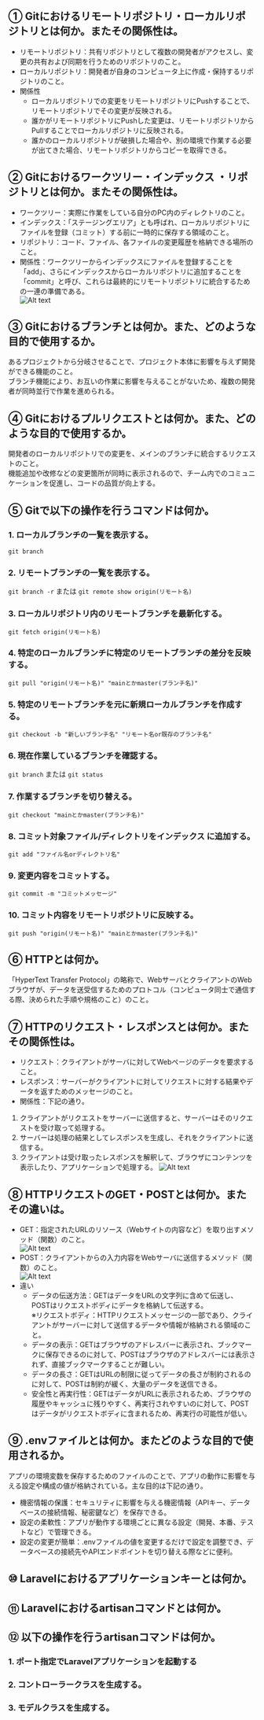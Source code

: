 ## ① Gitにおけるリモートリポジトリ・ローカルリポジトリとは何か。またその関係性は。

* リモートリポジトリ：共有リポジトリとして複数の開発者がアクセスし、変更の共有および同期を行うためのリポジトリのこと。
* ローカルリポジトリ：開発者が自身のコンピュータ上に作成・保持するリポジトリのこと。
* 関係性
    * ローカルリポジトリでの変更をリモートリポジトリにPushすることで、リモートリポジトリでその変更が反映される。
    * 誰かがリモートリポジトリにPushした変更は、リモートリポジトリからPullすることでローカルリポジトリに反映される。
    * 誰かのローカルリポジトリが破損した場合や、別の環境で作業する必要が出てきた場合、リモートリポジトリからコピーを取得できる。

## ② Gitにおけるワークツリー・インデックス ・リポジトリとは何か。またその関係性は。

* ワークツリー：実際に作業をしている自分のPC内のディレクトリのこと。
* インデックス：「ステージングエリア」とも呼ばれ、ローカルリポジトリにファイルを登録（コミット）する前に一時的に保存する領域のこと。
* リポジトリ：コード、ファイル、各ファイルの変更履歴を格納できる場所のこと。
* 関係性：ワークツリーからインデックスにファイルを登録することを「add」、さらにインデックスからローカルリポジトリに追加することを「commit」と呼び、これらは最終的にリモートリポジトリに統合するための一連の準備である。  
![Alt text](../img/08-1_1.png)

## ③ Gitにおけるブランチとは何か。また、どのような目的で使用するか。

あるプロジェクトから分岐させることで、プロジェクト本体に影響を与えず開発ができる機能のこと。  
ブランチ機能により、お互いの作業に影響を与えることがないため、複数の開発者が同時並行で作業を進められる。

## ④ Gitにおけるプルリクエストとは何か。また、どのような目的で使用するか。

開発者のローカルリポジトリでの変更を、メインのブランチに統合するリクエストのこと。  
機能追加や改修などの変更箇所が同時に表示されるので、チーム内でのコミュニケーションを促進し、コードの品質が向上する。

## ⑤ Gitで以下の操作を行うコマンドは何か。

### 1. ローカルブランチの一覧を表示する。

`git branch`

### 2. リモートブランチの一覧を表示する。

`git branch -r` または `git remote show origin(リモート名)`

### 3. ローカルリポジトリ内のリモートブランチを最新化する。

`git fetch origin(リモート名)`

### 4. 特定のローカルブランチに特定のリモートブランチの差分を反映する。

`git pull "origin(リモート名)" "mainとかmaster(ブランチ名)"`

### 5. 特定のリモートブランチを元に新規ローカルブランチを作成する。

`git checkout -b "新しいブランチ名" "リモート名or既存のブランチ名"`

### 6. 現在作業しているブランチを確認する。

`git branch` または `git status`

### 7. 作業するブランチを切り替える。

`git checkout "mainとかmaster(ブランチ名)"`

### 8. コミット対象ファイル/ディレクトリをインデックス に追加する。

`git add "ファイル名orディレクトリ名"`

### 9. 変更内容をコミットする。

`git commit -m "コミットメッセージ"`

### 10. コミット内容をリモートリポジトリに反映する。

`git push "origin(リモート名)" "mainとかmaster(ブランチ名)"`

## ⑥ HTTPとは何か。

「HyperText Transfer Protocol」の略称で、WebサーバとクライアントのWebブラウザが、データを送受信するためのプロトコル（コンピュータ同士で通信する際、決められた手順や規格のこと）のこと。

## ⑦ HTTPのリクエスト・レスポンスとは何か。またその関係性は。

* リクエスト：クライアントがサーバに対してWebページのデータを要求すること。
* レスポンス：サーバーがクライアントに対してリクエストに対する結果やデータを返すためのメッセージのこと。
* 関係性：下記の通り。
1. クライアントがリクエストをサーバーに送信すると、サーバーはそのリクエストを受け取って処理する。
2. サーバーは処理の結果としてレスポンスを生成し、それをクライアントに送信する。
3. クライアントは受け取ったレスポンスを解釈して、ブラウザにコンテンツを表示したり、アプリケーションで処理する。
![Alt text](../img/08-1_2.png)

## ⑧ HTTPリクエストのGET・POSTとは何か。またその違いは。

* GET：指定されたURLのリソース（Webサイトの内容など）を取り出すメソッド（関数）のこと。  
![Alt text](../img/08-1_3.png)
* POST：クライアントからの入力内容をWebサーバに送信するメソッド（関数）のこと。  
![Alt text](../img/08-1_4.png)
* 違い
  * データの伝送方法：GETはデータをURLの文字列に含めて伝送し、POSTはリクエストボディにデータを格納して伝送する。  
  ※リクエストボディ：HTTPリクエストメッセージの一部であり、クライアントがサーバーに対して送信するデータや情報が格納される領域のこと。
  * データの表示：GETはブラウザのアドレスバーに表示され、ブックマークに保存できるのに対して、POSTはブラウザのアドレスバーには表示されず、直接ブックマークすることが難しい。
  * データの長さ：GETはURLの制限に従ってデータの長さが制約されるのに対して、POSTは制約が緩く、大量のデータを送信できる。
  * 安全性と再実行性：GETはデータがURLに表示されるため、ブラウザの履歴やキャッシュに残りやすく、再実行されやすいのに対して、POSTはデータがリクエストボディに含まれるため、再実行の可能性が低い。

## ⑨ .envファイルとは何か。またどのような目的で使用されるか。

アプリの環境変数を保存するためのファイルのことで、アプリの動作に影響を与える設定や構成の値が格納されている。主な目的は下記の通り。
* 機密情報の保護：セキュリティに影響を与える機密情報（APIキー、データベースの接続情報、秘密鍵など）を保存できる。
* 設定の柔軟性：アプリが動作する環境ごとに異なる設定（開発、本番、テストなど）で管理できる。
* 設定の変更が簡単：.envファイルの値を変更するだけで設定を調整でき、データベースの接続先やAPIエンドポイントを切り替える際などに便利。

## ⑩ Laravelにおけるアプリケーションキーとは何か。



## ⑪ Laravelにおけるartisanコマンドとは何か。



## ⑫ 以下の操作を行うartisanコマンドは何か。

### 1. ポート指定でLaravelアプリケーションを起動する

### 2. コントローラークラスを生成する。

### 3. モデルクラスを生成する。